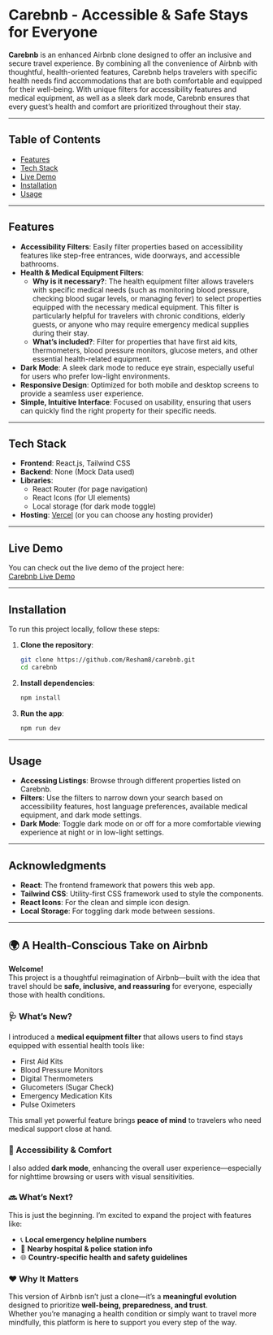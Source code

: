 # **Carebnb** - Accessible & Safe Stays for Everyone

**Carebnb** is an enhanced Airbnb clone designed to offer an inclusive and secure travel experience. By combining all the convenience of Airbnb with thoughtful, health-oriented features, Carebnb helps travelers with specific health needs find accommodations that are both comfortable and equipped for their well-being. With unique filters for accessibility features and medical equipment, as well as a sleek dark mode, Carebnb ensures that every guest’s health and comfort are prioritized throughout their stay.

---

## **Table of Contents**

- [Features](#features)
- [Tech Stack](#tech-stack)
- [Live Demo](#live-demo)
- [Installation](#installation)
- [Usage](#usage)

---

## **Features**

- **Accessibility Filters**: Easily filter properties based on accessibility features like step-free entrances, wide doorways, and accessible bathrooms.
- **Health & Medical Equipment Filters**: 
  - **Why is it necessary?**: The health equipment filter allows travelers with specific medical needs (such as monitoring blood pressure, checking blood sugar levels, or managing fever) to select properties equipped with the necessary medical equipment. This filter is particularly helpful for travelers with chronic conditions, elderly guests, or anyone who may require emergency medical supplies during their stay.
  - **What’s included?**: Filter for properties that have first aid kits, thermometers, blood pressure monitors, glucose meters, and other essential health-related equipment.
- **Dark Mode**: A sleek dark mode to reduce eye strain, especially useful for users who prefer low-light environments.
- **Responsive Design**: Optimized for both mobile and desktop screens to provide a seamless user experience.
- **Simple, Intuitive Interface**: Focused on usability, ensuring that users can quickly find the right property for their specific needs.

---

## **Tech Stack**

- **Frontend**: React.js, Tailwind CSS
- **Backend**: None (Mock Data used)
- **Libraries**: 
  - React Router (for page navigation)
  - React Icons (for UI elements)
  - Local storage (for dark mode toggle)
- **Hosting**: [Vercel](https://vercel.com/) (or you can choose any hosting provider)

---

## **Live Demo**

You can check out the live demo of the project here:  
[Carebnb Live Demo](https://carebnb-rust.vercel.app/)  

---

## **Installation**

To run this project locally, follow these steps:

1. **Clone the repository**:
    ```bash
    git clone https://github.com/Resham8/carebnb.git
    cd carebnb
    ```

2. **Install dependencies**:
    ```bash
    npm install
    ```

3. **Run the app**:
    ```bash
    npm run dev
    ```
---

## **Usage**

- **Accessing Listings**: Browse through different properties listed on Carebnb. 
- **Filters**: Use the filters to narrow down your search based on accessibility features, host language preferences, available medical equipment, and dark mode settings.
- **Dark Mode**: Toggle dark mode on or off for a more comfortable viewing experience at night or in low-light settings.
  
---


## **Acknowledgments**

- **React**: The frontend framework that powers this web app.
- **Tailwind CSS**: Utility-first CSS framework used to style the components.
- **React Icons**: For the clean and simple icon design.
- **Local Storage**: For toggling dark mode between sessions.

---


## 🌍 A Health-Conscious Take on Airbnb

**Welcome!**  
This project is a thoughtful reimagination of Airbnb—built with the idea that travel should be **safe, inclusive, and reassuring** for everyone, especially those with health conditions.

### 🩺 What’s New?
I introduced a **medical equipment filter** that allows users to find stays equipped with essential health tools like:

- First Aid Kits  
- Blood Pressure Monitors  
- Digital Thermometers  
- Glucometers (Sugar Check)  
- Emergency Medication Kits  
- Pulse Oximeters  

This small yet powerful feature brings **peace of mind** to travelers who need medical support close at hand.

### 🌙 Accessibility & Comfort
I also added **dark mode**, enhancing the overall user experience—especially for nighttime browsing or users with visual sensitivities.

### 🔜 What’s Next?
This is just the beginning. I’m excited to expand the project with features like:

- 📞 **Local emergency helpline numbers**
- 🏥 **Nearby hospital & police station info**
- 🌐 **Country-specific health and safety guidelines**

### ❤️ Why It Matters
This version of Airbnb isn’t just a clone—it’s a **meaningful evolution** designed to prioritize **well-being, preparedness, and trust**.  
Whether you’re managing a health condition or simply want to travel more mindfully, this platform is here to support you every step of the way.

